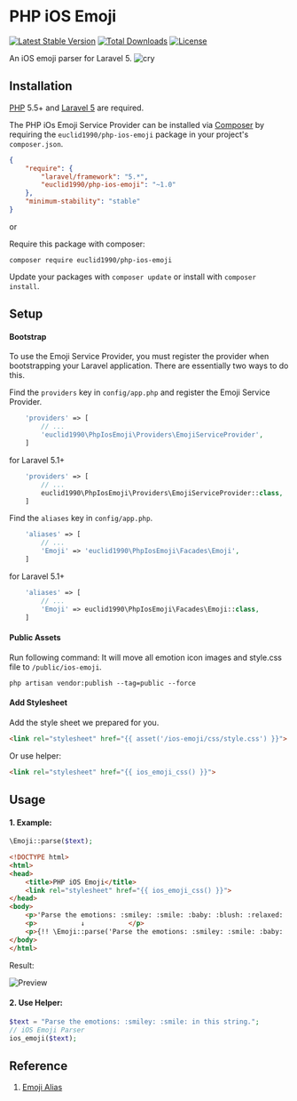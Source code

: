 #  PHP iOS Emoji
[![Latest Stable Version](https://poser.pugx.org/euclid1990/php-ios-emoji/version)](https://packagist.org/packages/euclid1990/php-ios-emoji)
[![Total Downloads](https://poser.pugx.org/euclid1990/php-ios-emoji/downloads)](https://packagist.org/packages/euclid1990/php-ios-emoji)
[![License](https://poser.pugx.org/euclid1990/php-ios-emoji/license)](https://packagist.org/packages/euclid1990/php-ios-emoji)

An iOS emoji parser for Laravel 5.
![cry](https://raw.githubusercontent.com/euclid1990/php-ios-emoji/master/assets/img/1f602.png)

## Installation

[PHP](https://php.net) 5.5+ and [Laravel 5](https://laravel.com/docs/5.2) are required.

The PHP iOs Emoji Service Provider can be installed via [Composer](http://getcomposer.org) by requiring the
`euclid1990/php-ios-emoji` package in your
project's `composer.json`.

```json
{
    "require": {
        "laravel/framework": "5.*",
        "euclid1990/php-ios-emoji": "~1.0"
    },
    "minimum-stability": "stable"
}
```

or

Require this package with composer:
```
composer require euclid1990/php-ios-emoji
```

Update your packages with ```composer update``` or install with ```composer install```.

## Setup

#### Bootstrap

To use the Emoji Service Provider, you must register the provider when bootstrapping your Laravel application. There are essentially two ways to do this.

Find the `providers` key in `config/app.php` and register the Emoji Service Provider.

```php
    'providers' => [
        // ...
        'euclid1990\PhpIosEmoji\Providers\EmojiServiceProvider',
    ]
```
for Laravel 5.1+
```php
    'providers' => [
        // ...
        euclid1990\PhpIosEmoji\Providers\EmojiServiceProvider::class,
    ]
```

Find the `aliases` key in `config/app.php`.

```php
    'aliases' => [
        // ...
        'Emoji' => 'euclid1990\PhpIosEmoji\Facades\Emoji',
    ]
```
for Laravel 5.1+
```php
    'aliases' => [
        // ...
        'Emoji' => euclid1990\PhpIosEmoji\Facades\Emoji::class,
    ]
```

#### Public Assets

Run following command: It will move all emotion icon images and style.css file to `/public/ios-emoji`.

```
php artisan vendor:publish --tag=public --force
```

#### Add Stylesheet
Add the style sheet we prepared for you.

```html
<link rel="stylesheet" href="{{ asset('/ios-emoji/css/style.css') }}">
```
Or use helper:
```html
<link rel="stylesheet" href="{{ ios_emoji_css() }}">
```

## Usage

#### 1. Example:

```php
\Emoji::parse($text);
```

```html
<!DOCTYPE html>
<html>
<head>
    <title>PHP iOS Emoji</title>
    <link rel="stylesheet" href="{{ ios_emoji_css() }}">
</head>
<body>
    <p>'Parse the emotions: :smiley: :smile: :baby: :blush: :relaxed: :wink: :heart_eyes: :kissing_heart: in this string.'</p>
    <p>           ↓           </p>
    <p>{!! \Emoji::parse('Parse the emotions: :smiley: :smile: :baby: :blush: :relaxed: :wink: :heart_eyes: :kissing_heart: in this string.') !!}</p>
</body>
</html>
```

Result:

![Preview](https://raw.githubusercontent.com/euclid1990/php-ios-emoji/master/demo/preview.png)

#### 2. Use Helper:

```php
$text = "Parse the emotions: :smiley: :smile: in this string.";
// iOS Emoji Parser
ios_emoji($text);
```

## Reference

1. [Emoji Alias](https://github.com/euclid1990/php-ios-emoji/blob/master/data/ecode_to_alias.php)

